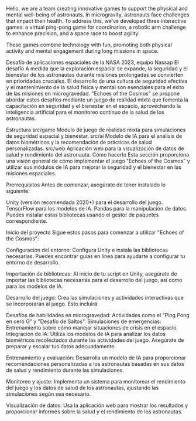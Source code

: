 Hello, we are a team creating innovative games to support the physical and mental well-being of astronauts.
In microgravity, astronauts face challenges that impact their health. To address this, we’ve developed three interactive games: 
a virtual ping-pong game for coordination, a robotic arm challenge to enhance precision, and a space race to boost agility.

These games combine technology with fun, promoting both physical activity and mental engagement during long missions in space.


Desafío de aplicaciones espaciales de la NASA 2023, equipo Nassap
El desafío
A medida que la exploración espacial se expande, la seguridad y el bienestar de los astronautas durante misiones prolongadas se convierten en prioridades cruciales. El desarrollo de una cultura de seguridad efectiva y el mantenimiento de la salud física y mental son esenciales para el éxito de las misiones en microgravedad. "Echoes of the Cosmos" se propone abordar estos desafíos mediante un juego de realidad mixta que fomenta la capacitación en seguridad y el bienestar en el espacio, aprovechando la inteligencia artificial para el monitoreo continuo de la salud de los astronautas.

Estructura
src/game
Módulo de juego de realidad mixta para simulaciones de seguridad espacial y bienestar.
src/ai
Modelo de IA para el análisis de datos biométricos y la recomendación de prácticas de salud personalizadas.
src/web
Aplicación web para la visualización de datos de salud y rendimiento del astronauta.
Cómo hacerlo
Esta sección proporciona una visión general de cómo implementar el juego "Echoes of the Cosmos" y utilizar sus módulos de IA para mejorar la seguridad y el bienestar en las misiones espaciales.

Prerrequisitos
Antes de comenzar, asegúrate de tener instalado lo siguiente:

Unity (versión recomendada 2020+) para el desarrollo del juego.
TensorFlow para los modelos de IA.
Pandas para la manipulación de datos.
Puedes instalar estas bibliotecas usando el gestor de paquetes correspondiente.

Inicio del proyecto
Sigue estos pasos para comenzar a utilizar "Echoes of the Cosmos":

Configuración del entorno: Configura Unity e instala las bibliotecas necesarias. Puedes encontrar guías en línea para ayudarte a configurar tu entorno de desarrollo.

Importación de bibliotecas: Al inicio de tu script en Unity, asegúrate de importar las bibliotecas necesarias para el desarrollo del juego, así como para los modelos de IA.

Desarrollo del juego: Crea las simulaciones y actividades interactivas que se incorporarán al juego. Esto incluirá:

Desafíos de habilidades en microgravedad: Actividades como el "Ping Pong en cero G" y "Desafío de Saltos".
Simulaciones de emergencias: Entrenamiento sobre cómo manejar situaciones de crisis en el espacio.
Integración de IA: Utiliza los modelos de IA para analizar los datos biométricos recolectados durante las actividades del juego. Asegúrate de preparar y escalar tus datos adecuadamente.

Entrenamiento y evaluación: Desarrolla un modelo de IA para proporcionar recomendaciones personalizadas a los astronautas basadas en sus datos de salud y rendimiento durante las simulaciones.

Monitoreo y ajuste: Implementa un sistema para monitorear el rendimiento del juego y los datos de salud de los astronautas, ajustando las simulaciones según sea necesario.

Visualización de datos: Usa la aplicación web para mostrar los resultados y proporcionar informes sobre la salud y el rendimiento de los astronautas.
